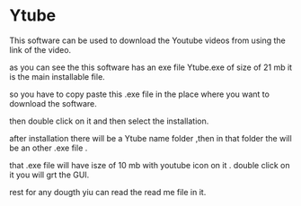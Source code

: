 # Ytube
This software can be used to download the Youtube videos from using the link of the video. 


as you can see the this software has an exe file Ytube.exe of size of 21 mb it is the main installable file.

so you have to copy paste this .exe file in the place where you want to download the software.

then double click on it and then select the installation.

after installation there will be a Ytube name folder ,then in that folder the will be an other .exe file .

that .exe file will have isze of 10 mb with youtube icon on it .
double click on it you will grt the GUI.

rest for any dougth yiu can read the read me file in it.
